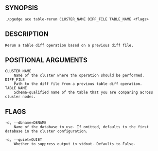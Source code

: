 
## SYNOPSIS
    ./pgedge ace table-rerun CLUSTER_NAME DIFF_FILE TABLE_NAME <flags>

## DESCRIPTION
    Rerun a table diff operation based on a previous diff file.

## POSITIONAL ARGUMENTS
    CLUSTER_NAME
        Name of the cluster where the operation should be performed.
    DIFF_FILE
        Path to the diff file from a previous table diff operation.
    TABLE_NAME
        Schema-qualified name of the table that you are comparing across cluster nodes.

## FLAGS
    -d, --dbname=DBNAME
        Name of the database to use. If omitted, defaults to the first database in the cluster configuration.
    
    -q, --quiet=QUIET
        Whether to suppress output in stdout. Defaults to False.
    
